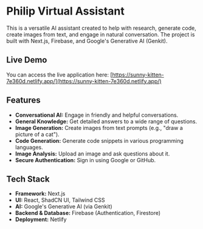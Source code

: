 # Philip Virtual Assistant

This is a versatile AI assistant created to help with research, generate code, create images from text, and engage in natural conversation. The project is built with Next.js, Firebase, and Google's Generative AI (Genkit).

## Live Demo

You can access the live application here: [https://sunny-kitten-7e360d.netlify.app/](https://sunny-kitten-7e360d.netlify.app/)

## Features

- **Conversational AI:** Engage in friendly and helpful conversations.
- **General Knowledge:** Get detailed answers to a wide range of questions.
- **Image Generation:** Create images from text prompts (e.g., "draw a picture of a cat").
- **Code Generation:** Generate code snippets in various programming languages.
- **Image Analysis:** Upload an image and ask questions about it.
- **Secure Authentication:** Sign in using Google or GitHub.

## Tech Stack

- **Framework:** Next.js
- **UI:** React, ShadCN UI, Tailwind CSS
- **AI:** Google's Generative AI (via Genkit)
- **Backend & Database:** Firebase (Authentication, Firestore)
- **Deployment:** Netlify
